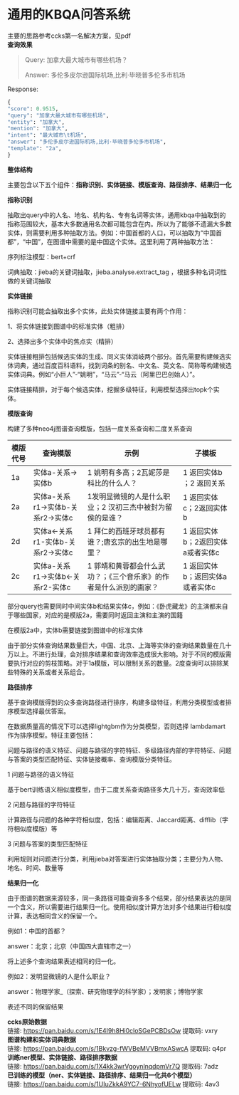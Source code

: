 #  通用的KBQA问答系统

主要的思路参考ccks第一名解决方案，见pdf  
**查询效果**

> Query:  加拿大最大城市有哪些机场？
>
> Answer: 多伦多皮尔逊国际机场,比利·毕晓普多伦多市机场

Response:

```python
{
"score": 0.9515,
"query": "加拿大最大城市有哪些机场",
"entity": "加拿大",
"mention": "加拿大",
"intent": "最大城市\t机场",
"answer": "多伦多皮尔逊国际机场,比利·毕晓普多伦多市机场",
"template": "2a",
}
```



**整体结构**

主要包含以下五个组件：**指称识别、实体链接、模版查询、路径排序、结果归一化**

**指称识别**

抽取出query中的人名、地名、机构名、专有名词等实体，通用kbqa中抽取到的指称范围较大，基本大多数通用名次都可能包含在内。所以为了能够不遗漏大多数实体，则需要利用多种抽取方法。例如：中国首都的人口，可以抽取为“中国首都”，“中国”，在图谱中需要的是中国这个实体。这里利用了两种抽取方法：

序列标注模型：bert+crf

词典抽取：jieba的关键词抽取，jieba.analyse.extract_tag ，根据多种名词词性做的关键词抽取

**实体链接**

指称识别可能会抽取出多个实体，此处实体链接主要有两个作用：

1、将实体链接到图谱中的标准实体（粗排）

2、选择出多个实体中的焦点实（精排）

实体链接粗排包括候选实体的生成、同义实体消岐两个部分。首先需要构建候选实体词典，通过百度百科语料，找到词条的别名、中文名、英文名、简称等构建候选实体词典。例如“小巨人”-“姚明”，“马云”-“马云（阿里巴巴创始人）”。

实体链接精排，对于每个候选实体，挖掘多级特征，利用模型选择出topk个实体。

**模版查询**

构建了多种neo4j图谱查询模版，包括一度关系查询和二度关系查询

| 模版代号 | 查询模版                          | 示例                                                         | 子模板                           |
| -------- | --------------------------------- | ------------------------------------------------------------ | -------------------------------- |
| 1a       | 实体a-关系->实体b                 | 1 姚明有多高；2瓦妮莎是科比的什么人？                        | 1 返回实体b ；2 返回关系         |
| 2a       | 实体a-关系r1->实体b-关系r2->实体c | 1发明显微镜的人是什么职业；2 汉初三杰中被封为留侯的是谁？    | 1 返回实体c；2返回实体b          |
| 2d       | 实体a<-关系r1-实体b-关系r2->实体c | 1 拜仁的西班牙球员都有谁？;唐玄宗的出生地是哪里？            | 1 返回实体b；2返回实体a或者实体c |
| 2c       | 实体a-关系r1->实体b<-关系r2-实体c | 1 郭靖和黄蓉都会什么武功？；《三个音乐家》的作者是什么派别的画家？ | 1 返回实体b；返回实体a或者实体c  |

部分query也需要同时中间实体b和结果实体c，例如：《卧虎藏龙》的主演都来自于哪些国家，对应的是模版2a，需要同时返回主演和主演的国籍

在模版2a中，实体b需要链接到图谱中的标准实体

由于部分实体查询结果数量巨大，中国、北京、上海等实体的查询结果数量在几十万以上。不进行处理，会对排序结果和查询效率造成很大影响。对于不同的模版需要执行对应的剪枝策略。对于1a模版，可以限制关系的数量。2度查询可以排除某些特殊的关系或者关系组合。

**路径排序**

基于查询模版得到的众多查询路径进行排序，构建多级特征，利用分类模型或者排序模型选择最优答案。

在数据质量高的情况下可以选择lightgbm作为分类模型，否则选择 lambdamart作为排序模型。特征主要包括：

问题与路径的语义特征、问题与路径的字符特征、多级路径内部的字符特征、问题与答案的类型匹配特征、实体链接概率、查询模版分类特征。

1 问题与路径的语义特征

基于bert训练语义相似度模型，由于二度关系查询路径多大几十万，查询效率低

2 问题与路径的字符特征

计算路径与问题的各种字符相似度，包括：编辑距离、Jaccard距离、difflib（字符相似度模版）等

3 问题与答案的类型匹配特征

利用规则对问题进行分类，利用jieba对答案进行实体抽取分类；主要分为人物、地名、时间、数量等

**结果归一化**

由于图谱的数据来源较多，同一条路径可能查询多多个结果，部分结果表达的是同一个含义，所以需要进行结果归一化。使用相似度计算方法对多个结果进行相似度计算，表达相同含义的保留一个。

例如1：中国的首都？

answer：北京；北京（中国四大直辖市之一）

将上述多个查询结果表述相同的归一化。

例如2：发明显微镜的人是什么职业？

answer：物理学家_（探索、研究物理学的科学家）；发明家；博物学家

表述不同的保留结果

**ccks原始数据**  
链接: https://pan.baidu.com/s/1E4I9h8Hi0cloSGePCBDsOw 提取码: vxry  
**图谱构建和实体词典数据**  
链接: https://pan.baidu.com/s/1Bkvzg-fWVBeMVVBmxASwcA 提取码: q4pr  
**训练ner模型、实体链接、路径排序数据**  
链接: https://pan.baidu.com/s/1X4kk3wrVgoynlnqdpmVr7Q 提取码: 7adz  
**已训练的模型（ner、实体链接、路径排序、结果归一化共6个模型）**  
链接: https://pan.baidu.com/s/1UIuZkkA9YC7-6NhyofUELw 提取码: 4av3   
